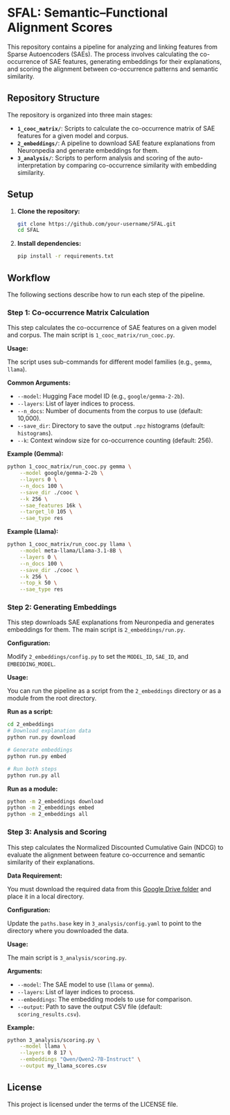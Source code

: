 # SFAL: Semantic–Functional Alignment Scores

This repository contains a pipeline for analyzing and linking features from Sparse Autoencoders (SAEs). The process involves calculating the co-occurrence of SAE features, generating embeddings for their explanations, and scoring the alignment between co-occurrence patterns and semantic similarity.

## Repository Structure

The repository is organized into three main stages:

- **`1_cooc_matrix/`**: Scripts to calculate the co-occurrence matrix of SAE features for a given model and corpus.
- **`2_embeddings/`**: A pipeline to download SAE feature explanations from Neuronpedia and generate embeddings for them.
- **`3_analysis/`**: Scripts to perform analysis and scoring of the auto-interpretation by comparing co-occurrence similarity with embedding similarity.

## Setup

1.  **Clone the repository:**
    ```bash
    git clone https://github.com/your-username/SFAL.git
    cd SFAL
    ```

2.  **Install dependencies:**
    ```bash
    pip install -r requirements.txt
    ```

## Workflow

The following sections describe how to run each step of the pipeline.

### Step 1: Co-occurrence Matrix Calculation

This step calculates the co-occurrence of SAE features on a given model and corpus. The main script is `1_cooc_matrix/run_cooc.py`.

**Usage:**

The script uses sub-commands for different model families (e.g., `gemma`, `llama`).

**Common Arguments:**

- `--model`: Hugging Face model ID (e.g., `google/gemma-2-2b`).
- `--layers`: List of layer indices to process.
- `--n_docs`: Number of documents from the corpus to use (default: 10,000).
- `--save_dir`: Directory to save the output `.npz` histograms (default: `histograms`).
- `--k`: Context window size for co-occurrence counting (default: 256).

**Example (Gemma):**

```bash
python 1_cooc_matrix/run_cooc.py gemma \
    --model google/gemma-2-2b \
    --layers 0 \
    --n_docs 100 \
    --save_dir ./cooc \
    --k 256 \
    --sae_features 16k \
    --target_l0 105 \
    --sae_type res
```

**Example (Llama):**

```bash
python 1_cooc_matrix/run_cooc.py llama \
    --model meta-llama/Llama-3.1-8B \
    --layers 0 \
    --n_docs 100 \
    --save_dir ./cooc \
    --k 256 \
    --top_k 50 \
    --sae_type res
```

### Step 2: Generating Embeddings

This step downloads SAE explanations from Neuronpedia and generates embeddings for them. The main script is `2_embeddings/run.py`.

**Configuration:**

Modify `2_embeddings/config.py` to set the `MODEL_ID`, `SAE_ID`, and `EMBEDDING_MODEL`.

**Usage:**

You can run the pipeline as a script from the `2_embeddings` directory or as a module from the root directory.

**Run as a script:**

```bash
cd 2_embeddings
# Download explanation data
python run.py download

# Generate embeddings
python run.py embed

# Run both steps
python run.py all
```

**Run as a module:**

```bash
python -m 2_embeddings download
python -m 2_embeddings embed
python -m 2_embeddings all
```

### Step 3: Analysis and Scoring

This step calculates the Normalized Discounted Cumulative Gain (NDCG) to evaluate the alignment between feature co-occurrence and semantic similarity of their explanations.

**Data Requirement:**

You must download the required data from this [Google Drive folder](https://drive.google.com/drive/folders/1uhg73Ecrmt0mCsXPYaZ0YejyHGbWW36Z?usp=drive_link) and place it in a local directory.

**Configuration:**

Update the `paths.base` key in `3_analysis/config.yaml` to point to the directory where you downloaded the data.

**Usage:**

The main script is `3_analysis/scoring.py`.

**Arguments:**

- `--model`: The SAE model to use (`llama` or `gemma`).
- `--layers`: List of layer indices to process.
- `--embeddings`: The embedding models to use for comparison.
- `--output`: Path to save the output CSV file (default: `scoring_results.csv`).

**Example:**

```bash
python 3_analysis/scoring.py \
    --model llama \
    --layers 0 8 17 \
    --embeddings "Qwen/Qwen2-7B-Instruct" \
    --output my_llama_scores.csv
```

## License

This project is licensed under the terms of the LICENSE file.
